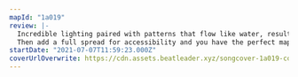 ```yaml
---
mapId: "1a019"
review: |-
  Incredible lighting paired with patterns that flow like water, resulting in an awesome experience that captures the song really well. 
  Then add a full spread for accessibility and you have the perfect map.
startDate: "2021-07-07T11:59:23.000Z"
coverUrlOverwrite: https://cdn.assets.beatleader.xyz/songcover-1a019-cover.jpg
---
```

